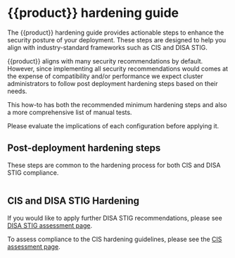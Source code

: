 # {{product}} hardening guide

The {{product}} hardening guide provides actionable steps to enhance the
security posture of your deployment. These steps are designed to help you align
with industry-standard frameworks such as CIS and DISA STIG.

{{product}} aligns with many security recommendations by
default. However, since implementing all security recommendations
would comes at the expense of compatibility and/or performance we expect
cluster administrators to follow post deployment hardening steps based on their
needs.

This how-to has both the recommended minimum hardening steps and also a more
comprehensive list of manual tests.

Please evaluate the implications of each configuration before applying it.

## Post-deployment hardening steps

These steps are common to the hardening process for both CIS and DISA STIG
compliance.

```{include} ../../../_parts/common_hardening.md
```


## CIS and DISA STIG Hardening

If you would like to apply further DISA STIG recommendations, please see
[DISA STIG assessment page].

To assess compliance to the CIS hardening guidelines, please see the [CIS
assessment page].

<!-- Links -->
[upstream instructions]:https://kubernetes.io/docs/tasks/debug/debug-cluster/audit/
[rate limits]:https://kubernetes.io/docs/reference/config-api/apiserver-eventratelimit.v1alpha1
[DISA STIG assessment page]: disa-stig-assessment.md
[CIS assessment page]: cis-assessment.md
